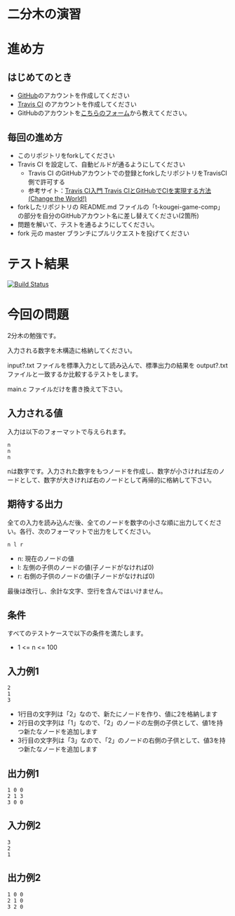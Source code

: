 # 二分木の演習

# 進め方
## はじめてのとき
* [GitHub](https://github.com/)のアカウントを作成してください
* [Travis CI](https://travis-ci.org/) のアカウントを作成してください
* GitHubのアカウントを[こちらのフォーム](https://goo.gl/forms/anAdoxqPKVt8sJGZ2)から教えてください。
## 毎回の進め方
* このリポジトリをforkしてください
* Travis CI を設定して、自動ビルドが通るようにしてください
   * Travis CI のGitHubアカウントでの登録とforkしたリポジトリをTravisCI側で許可する
   * 参考サイト：[Travis CI入門 Travis CIとGitHubでCIを実現する方法(Change the World!)](http://changesworlds.com/2014/09/introduction-to-travis-ci-and-github-001/)
* forkしたリポジトリの README.md ファイルの「t-kougei-game-comp」の部分を自分のGitHubアカウント名に差し替えてください(2箇所)
* 問題を解いて、テストを通るようにしてください。
* fork 元の master ブランチにプルリクエストを投げてください

# テスト結果

[![Build Status](https://travis-ci.org/Narita1910/09_tree.svg?branch=master)](https://travis-ci.org/Narita1910/09_tree)

# 今回の問題

2分木の勉強です。

入力される数字を木構造に格納してください。

input?.txt ファイルを標準入力として読み込んで、標準出力の結果を output?.txt ファイルと一致するか比較するテストをします。

main.c ファイルだけを書き換えて下さい。

## 入力される値
入力は以下のフォーマットで与えられます。
~~~
n
n
n
~~~

nは数字です。入力された数字をもつノードを作成し、数字が小さければ左のノードとして、数字が大きければ右のノードとして再帰的に格納して下さい。

## 期待する出力

全ての入力を読み込んだ後、全てのノードを数字の小さな順に出力してください。各行、次のフォーマットで出力をしてください。
~~~
n l r
~~~
* n: 現在のノードの値
* l: 左側の子供のノードの値(子ノードがなければ0)
* r: 右側の子供のノードの値(子ノードがなければ0)

最後は改行し、余計な文字、空行を含んではいけません。

## 条件
すべてのテストケースで以下の条件を満たします。
* 1 <= n <= 100


## 入力例1
~~~
2
1
3
~~~
* 1行目の文字列は「2」なので、新たにノードを作り、値に2を格納します
* 2行目の文字列は「1」なので、「2」のノードの左側の子供として、値1を持つ新たなノードを追加します
* 3行目の文字列は「3」なので、「2」のノードの右側の子供として、値3を持つ新たなノードを追加します

## 出力例1
~~~
1 0 0
2 1 3
3 0 0
~~~

## 入力例2
~~~
3
2
1
~~~

## 出力例2
~~~
1 0 0
2 1 0
3 2 0
~~~
